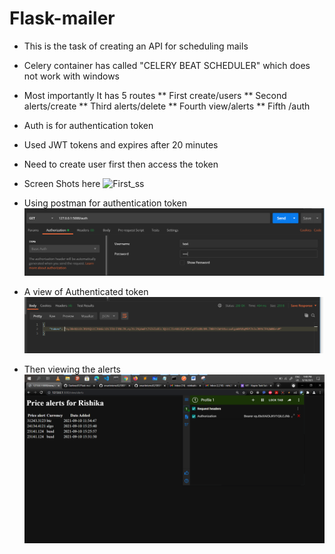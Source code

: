 # Flask-mailer
* This is the task of creating an API for scheduling mails
* Celery container has called "CELERY BEAT SCHEDULER" which does not work with windows
* Most importantly It has 5 routes
** First create/users
** Second alerts/create
** Third alerts/delete
** Fourth view/alerts
** Fifth /auth


* Auth is for authentication token
* Used JWT tokens and expires after 20 minutes
* Need to create user first then access the token
* Screen Shots here
![First_ss](Pic6.jpg 'User creation')
* Using postman for authentication token
![Second](Pic5.png 'Authentication')
* A view of Authenticated token
![Third](Pic4.png 'Authentication')
* Then viewing the alerts
![Fourth](Pic1.png 'Viewing alerts')
